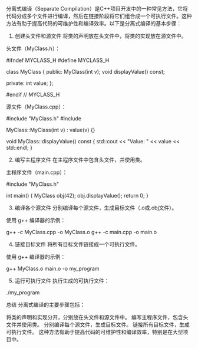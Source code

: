 分离式编译（Separate Compilation）是C++项目开发中的一种常见方法，它将代码分成多个文件进行编译，然后在链接阶段将它们组合成一个可执行文件。这种方法有助于提高代码的可维护性和编译效率。以下是分离式编译的基本步骤：

1. 创建头文件和源文件
将类的声明放在头文件中，将类的实现放在源文件中。

头文件（MyClass.h）：

#ifndef MYCLASS_H
#define MYCLASS_H

class MyClass {
public:
    MyClass(int v);
    void displayValue() const;

private:
    int value;
};

#endif // MYCLASS_H

源文件（MyClass.cpp）：

#include "MyClass.h"
#include <iostream>

MyClass::MyClass(int v) : value(v) {}

void MyClass::displayValue() const {
    std::cout << "Value: " << value << std::endl;
}

2. 编写主程序文件
在主程序文件中包含头文件，并使用类。

主程序文件（main.cpp）：

#include "MyClass.h"

int main() {
    MyClass obj(42);
    obj.displayValue();
    return 0;
}

3. 编译各个源文件
分别编译每个源文件，生成目标文件（.o或.obj文件）。

使用 g++ 编译器的示例：

g++ -c MyClass.cpp -o MyClass.o
g++ -c main.cpp -o main.o

4. 链接目标文件
将所有目标文件链接成一个可执行文件。

使用 g++ 编译器的示例：

g++ MyClass.o main.o -o my_program

5. 运行可执行文件
执行生成的可执行文件：

./my_program

总结
分离式编译的主要步骤包括：

将类的声明和实现分开，分别放在头文件和源文件中。
编写主程序文件，包含头文件并使用类。
分别编译每个源文件，生成目标文件。
链接所有目标文件，生成可执行文件。
这种方法有助于提高代码的可维护性和编译效率，特别是在大型项目中。